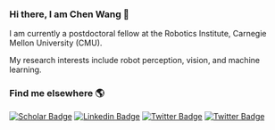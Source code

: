 ### Hi there, I am Chen Wang 👋

I am currently a postdoctoral fellow at the Robotics Institute, Carnegie Mellon University (CMU).

My research interests include robot perception, vision, and machine learning.


### Find me elsewhere 🌎

[![Scholar Badge](https://img.shields.io/badge/-Google%20Scholar-1ca0f1?style=flat-square&labelColor=1ca0f1&logo=google-scholar&logoColor=white&link=https://scholar.google.com/citations?user=vZfmKl4AAAAJ&hl=en&oi=sra)](https://scholar.google.com/citations?user=vZfmKl4AAAAJ&hl=en&oi=sra)
[![Linkedin Badge](https://img.shields.io/badge/-LinkedIn-blue?style=flat-square&logo=Linkedin&logoColor=white&link=https://www.linkedin.com/in/wang-chen/)](https://www.linkedin.com/in/wang-chen/)
[![Twitter Badge](https://img.shields.io/badge/-Twitter-1ca0f1?style=flat-square&labelColor=1ca0f1&logo=twitter&logoColor=white&link=https://twitter.com/DrChenWang)](https://twitter.com/DrChenWang)
[![Twitter Badge](https://img.shields.io/badge/-YouTube-1ca0f1?style=flat-square&labelColor=1ca0f1&logo=youtube&logoColor=white&link=https://www.youtube.com/channel/UCA-y9bZJsV9JAHQ9VnRBplg)](https://www.youtube.com/channel/UCA-y9bZJsV9JAHQ9VnRBplg)
